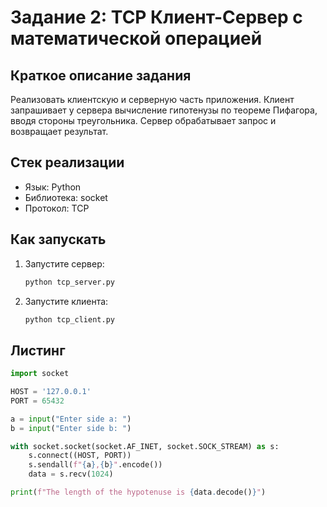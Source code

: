 # Задание 2: TCP Клиент-Сервер с математической операцией

## Краткое описание задания

Реализовать клиентскую и серверную часть приложения. Клиент запрашивает у сервера вычисление гипотенузы по теореме Пифагора, вводя стороны треугольника. Сервер обрабатывает запрос и возвращает результат.

## Стек реализации

- Язык: Python
- Библиотека: socket
- Протокол: TCP

## Как запускать

1. Запустите сервер:
    ```bash
    python tcp_server.py
    ```
2. Запустите клиента:
    ```bash
    python tcp_client.py
    ```
   
## Листинг 
```python
import socket

HOST = '127.0.0.1'
PORT = 65432

a = input("Enter side a: ")
b = input("Enter side b: ")

with socket.socket(socket.AF_INET, socket.SOCK_STREAM) as s:
    s.connect((HOST, PORT))
    s.sendall(f"{a},{b}".encode())
    data = s.recv(1024)

print(f"The length of the hypotenuse is {data.decode()}")
```